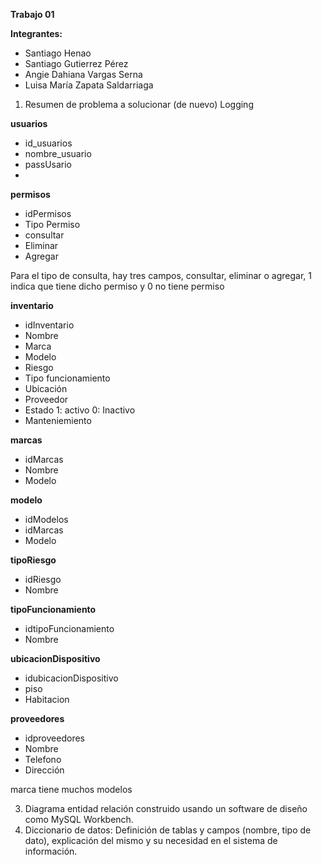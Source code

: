 **Trabajo 01**

**Integrantes:**

- Santiago Henao
- Santiago Gutierrez Pérez
- Angie Dahiana Vargas Serna
- Luisa María Zapata Saldarriaga 

1. Resumen de problema a solucionar (de nuevo)
Logging 

**usuarios**
-  id_usuarios
-  nombre_usuario
-  passUsario 
-
**permisos**
- idPermisos
- Tipo Permiso
- consultar
- Eliminar
- Agregar

Para el tipo de consulta, hay tres campos, consultar, eliminar o agregar, 1 indica que tiene dicho permiso y 0 no tiene permiso


**inventario**
- idInventario
- Nombre
- Marca
- Modelo
- Riesgo
- Tipo funcionamiento
- Ubicación
- Proveedor 
- Estado 1:  activo 0: Inactivo
- Manteniemiento

**marcas**
- idMarcas
- Nombre
- Modelo

**modelo**
- idModelos
- idMarcas
- Modelo

**tipoRiesgo**
- idRiesgo
- Nombre

**tipoFuncionamiento**
- idtipoFuncionamiento
- Nombre

**ubicacionDispositivo**
- idubicacionDispositivo
- piso
- Habitacion

**proveedores**
- idproveedores
- Nombre
- Telefono
- Dirección

marca tiene muchos modelos

3. Diagrama entidad relación construido usando un software de diseño
como MySQL Workbench. 
3. Diccionario de datos: Definición de tablas y campos (nombre, tipo de dato), explicación del mismo y su necesidad en el sistema de información.
